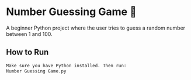 # Number Guessing Game 🎲

A beginner Python project where the user tries to guess a random number between 1 and 100.

## How to Run

```bash
Make sure you have Python installed. Then run:
Number Guessing Game.py
